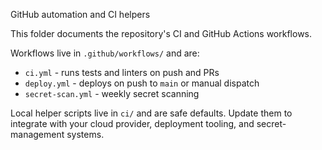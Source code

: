 GitHub automation and CI helpers

This folder documents the repository's CI and GitHub Actions workflows.

Workflows live in `.github/workflows/` and are:
- `ci.yml` - runs tests and linters on push and PRs
- `deploy.yml` - deploys on push to `main` or manual dispatch
- `secret-scan.yml` - weekly secret scanning

Local helper scripts live in `ci/` and are safe defaults. Update them to integrate
with your cloud provider, deployment tooling, and secret-management systems.

